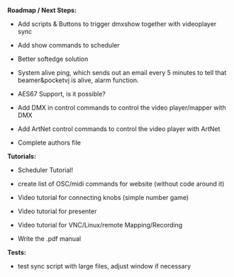 **Roadmap / Next Steps:** <p/>

- Add scripts & Buttons to trigger dmxshow together with videoplayer sync
- Add show commands to scheduler

- Better softedge solution
- System alive ping, which sends out an email every 5 minutes to tell that beamer&pocketvj is alive, alarm function.
- AES67 Support, is it possible?

- Add DMX in control commands to control the video player/mapper with DMX
- Add ArtNet control commands to control the video player with ArtNet

- Complete authors file


**Tutorials:** <p/>

- Scheduler Tutorial!

- create list of OSC/midi commands for website (without code around it)
- Video tutorial for connecting knobs (simple number game)
- Video tutorial for presenter
- Video tutorial for VNC/Linux/remote Mapping/Recording

- Write the .pdf manual


**Tests:** <p/>

- test sync script with large files, adjust window if necessary
